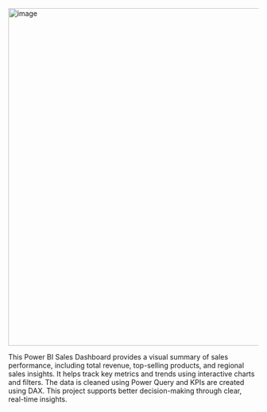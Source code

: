 <img width="1201" height="679" alt="image" src="https://github.com/user-attachments/assets/e4261d25-58dc-4f46-8f10-8a13e31055d5" />

This Power BI Sales Dashboard provides a visual summary of sales performance, including total revenue, top-selling products, and regional sales insights. It helps track key metrics and trends using interactive charts and filters. The data is cleaned using Power Query and KPIs are created using DAX. This project supports better decision-making through clear, real-time insights.
